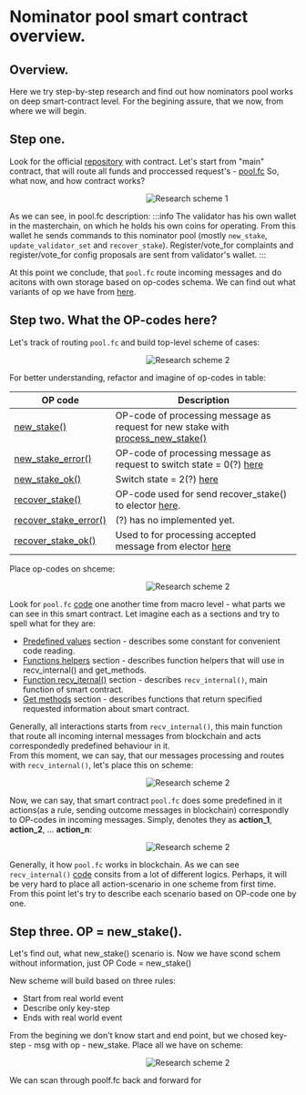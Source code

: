 # Nominator pool smart contract overview.
## Overview.
Here we try step-by-step research and find out how nominators pool works on deep smart-contract level.
For the begining assure, that we now, from where we will begin.

## Step one.
Look for the official [repository](https://github.com/ton-blockchain/nominator-pool) with contract. Let's start from "main" contract, that will route all funds and proccessed request's - [pool.fc](https://github.com/ton-blockchain/nominator-pool/blob/main/func/pool.fc)
So, what now, and how contract works?

&nbsp;&nbsp;&nbsp;&nbsp;&nbsp;&nbsp;&nbsp;&nbsp;&nbsp;&nbsp;&nbsp;&nbsp;&nbsp;&nbsp;&nbsp;&nbsp;&nbsp;&nbsp;&nbsp;&nbsp;&nbsp;&nbsp;&nbsp;&nbsp;&nbsp;&nbsp;&nbsp;&nbsp;&nbsp;&nbsp;&nbsp;&nbsp;&nbsp;&nbsp;&nbsp;&nbsp;&nbsp;&nbsp;&nbsp;&nbsp;&nbsp;&nbsp;&nbsp;&nbsp;&nbsp;&nbsp;&nbsp;&nbsp;&nbsp;&nbsp;&nbsp;&nbsp;&nbsp;&nbsp;&nbsp;&nbsp;&nbsp;&nbsp;&nbsp;&nbsp;
![Research scheme 1](/img/nominator-pool-smart-contract-overview/research_step_1.png?raw=true)

<ConceptImage src = "/img/nominator-pool-smart-contract-overview/research_step_1.png"/>

As we can see, in pool.fc description:
:::info
The validator has his own wallet in the masterchain, on which he holds his own coins for operating.
From this wallet he sends commands to this nominator pool (mostly `new_stake`, `update_validator_set` and `recover_stake`).
Register/vote_for complaints and register/vote_for config proposals are sent from validator's wallet.
:::

At this point we conclude, that `pool.fc` route incoming messages and do acitons with own storage based on op-codes schema.
We can find out what variants of op we have from [here](https://github.com/ton-blockchain/nominator-pool/blob/main/func/pool.fc#L9).

## Step two. What the OP-codes here?
Let's track of routing `pool.fc` and build top-level scheme of cases:

&nbsp;&nbsp;&nbsp;&nbsp;&nbsp;&nbsp;&nbsp;&nbsp;&nbsp;&nbsp;&nbsp;&nbsp;&nbsp;&nbsp;&nbsp;&nbsp;&nbsp;&nbsp;&nbsp;&nbsp;&nbsp;&nbsp;&nbsp;&nbsp;&nbsp;&nbsp;&nbsp;&nbsp;&nbsp;&nbsp;&nbsp;&nbsp;&nbsp;&nbsp;&nbsp;&nbsp;&nbsp;&nbsp;&nbsp;&nbsp;&nbsp;&nbsp;&nbsp;&nbsp;&nbsp;&nbsp;&nbsp;&nbsp;&nbsp;&nbsp;&nbsp;&nbsp;&nbsp;&nbsp;&nbsp;&nbsp;&nbsp;&nbsp;&nbsp;&nbsp;
![Research scheme 2](/img/nominator-pool-smart-contract-overview/research_step_2.png?raw=true)

For better understanding, refactor and imagine of op-codes in table:

| OP code                                                                                                                                            | Description                                                                                                                                                                                                  |
|----------------------------------------------------------------------------------------------------------------------------------------------------|--------------------------------------------------------------------------------------------------------------------------------------------------------------------------------------------------------------|
| [new_stake()](https://github.com/ton-blockchain/ton/blob/b38d227a469666d83ac535ad2eea80cb49d911b8/crypto/smartcont/elector-code.fc#L621)           | OP-code of processing message as request for new stake with [process_new_stake()](https://github.com/ton-blockchain/ton/blob/b38d227a469666d83ac535ad2eea80cb49d911b8/crypto/smartcont/elector-code.fc#L198) |
| [new_stake_error()](https://github.com/ton-blockchain/ton/blob/b38d227a469666d83ac535ad2eea80cb49d911b8/crypto/smartcont/elector-code.fc#L169)     | OP-code of processing message as request to switch state = 0(?) [here](https://github.com/ton-blockchain/nominator-pool/blob/main/func/pool.fc#L497)                                                         |                                                                                                       |                                                                                                                             |
| [new_stake_ok()](https://github.com/ton-blockchain/ton/blob/b38d227a469666d83ac535ad2eea80cb49d911b8/crypto/smartcont/elector-code.fc#L173)        | Switch state = 2(?) [here](https://github.com/ton-blockchain/nominator-pool/blob/main/func/pool.fc#L501)                                                                                                     |                                                                                                                      |
| [recover_stake()](https://github.com/ton-blockchain/ton/blob/b38d227a469666d83ac535ad2eea80cb49d911b8/crypto/smartcont/elector-code.fc#L625)       | OP-code used for send recover_stake() to elector [here](https://github.com/ton-blockchain/nominator-pool/blob/main/func/pool.fc#L564).                                                                       |
| [recover_stake_error()](https://github.com/ton-blockchain/ton/blob/b38d227a469666d83ac535ad2eea80cb49d911b8/crypto/smartcont/elector-code.fc#L407) | (?) has no implemented yet.                                                                                                                                                                                  |
| [recover_stake_ok() ](https://github.com/ton-blockchain/ton/blob/b38d227a469666d83ac535ad2eea80cb49d911b8/crypto/smartcont/elector-code.fc#L426)   | Used to for processing accepted message from elector [here](https://github.com/ton-blockchain/nominator-pool/blob/main/func/pool.fc#L470)                                                                    |       

Place op-codes on shceme:

&nbsp;&nbsp;&nbsp;&nbsp;&nbsp;&nbsp;&nbsp;&nbsp;&nbsp;&nbsp;&nbsp;&nbsp;&nbsp;&nbsp;&nbsp;&nbsp;&nbsp;&nbsp;&nbsp;&nbsp;&nbsp;&nbsp;&nbsp;&nbsp;&nbsp;&nbsp;&nbsp;&nbsp;&nbsp;&nbsp;&nbsp;&nbsp;&nbsp;&nbsp;&nbsp;&nbsp;&nbsp;&nbsp;&nbsp;&nbsp;&nbsp;&nbsp;&nbsp;&nbsp;&nbsp;&nbsp;&nbsp;&nbsp;&nbsp;&nbsp;&nbsp;&nbsp;&nbsp;&nbsp;&nbsp;&nbsp;&nbsp;&nbsp;&nbsp;&nbsp;
![Research scheme 2](/img/nominator-pool-smart-contract-overview/research_step_3.png?raw=true)

Look for `pool.fc` [code](https://github.com/ton-blockchain/nominator-pool/blob/main/func/pool.fc#L322) one another time from macro level - what parts we can see in this smart contract. Let imagine each as a sections and try to spell what for they are:
* [Predefined values](https://github.com/ton-blockchain/nominator-pool/blob/main/func/pool.fc#L9) section - describes some constant for convenient code reading.
* [Functions helpers](https://github.com/ton-blockchain/nominator-pool/blob/main/func/pool.fc#L29) section - describes function helpers that will use in recv_internal() and get_methods.
* [Function recv_iternal()](https://github.com/ton-blockchain/nominator-pool/blob/main/func/pool.fc#L322) section - describes `recv_internal()`, main function of smart contract.
* [Get methods](https://github.com/ton-blockchain/nominator-pool/blob/main/func/pool.fc#L673) section - describes functions that return specified requested information about smart contract. 

Generally, all interactions starts from `recv_internal()`, this main function that route all incoming internal messages from blockchain and acts correspondedly predefined behaviour in it.\
From this moment, we can say, that our messages processing and routes with `recv_internal()`, let's place this on scheme:

&nbsp;&nbsp;&nbsp;&nbsp;&nbsp;&nbsp;&nbsp;&nbsp;&nbsp;&nbsp;&nbsp;&nbsp;&nbsp;&nbsp;&nbsp;&nbsp;&nbsp;&nbsp;&nbsp;&nbsp;&nbsp;&nbsp;&nbsp;&nbsp;&nbsp;&nbsp;&nbsp;&nbsp;&nbsp;&nbsp;&nbsp;&nbsp;&nbsp;&nbsp;&nbsp;&nbsp;&nbsp;&nbsp;&nbsp;&nbsp;&nbsp;&nbsp;&nbsp;&nbsp;&nbsp;&nbsp;&nbsp;&nbsp;&nbsp;&nbsp;&nbsp;&nbsp;&nbsp;&nbsp;&nbsp;&nbsp;&nbsp;&nbsp;&nbsp;&nbsp;
![Research scheme 2](/img/nominator-pool-smart-contract-overview/research_step_4.png?raw=true)

Now, we can say, that smart contract `pool.fc` does some predefined in it actions(as a rule, sending outcome messages in blockchain) correspondly to OP-codes in incoming messages. 
Simply, denotes they as **action_1**, **action_2**, ... **action_n**:

&nbsp;&nbsp;&nbsp;&nbsp;&nbsp;&nbsp;&nbsp;&nbsp;&nbsp;&nbsp;&nbsp;&nbsp;&nbsp;&nbsp;&nbsp;&nbsp;&nbsp;&nbsp;&nbsp;&nbsp;&nbsp;&nbsp;&nbsp;&nbsp;&nbsp;&nbsp;&nbsp;&nbsp;&nbsp;&nbsp;&nbsp;&nbsp;&nbsp;&nbsp;&nbsp;&nbsp;&nbsp;&nbsp;&nbsp;&nbsp;&nbsp;&nbsp;&nbsp;&nbsp;&nbsp;&nbsp;&nbsp;&nbsp;&nbsp;&nbsp;&nbsp;&nbsp;&nbsp;&nbsp;&nbsp;&nbsp;&nbsp;&nbsp;&nbsp;&nbsp;
![Research scheme 2](/img/nominator-pool-smart-contract-overview/research_step_5.png?raw=true)

Generally, it how `pool.fc` works in blockchain. As we can see `recv_internal()` [code](https://github.com/ton-blockchain/nominator-pool/blob/main/func/pool.fc#L322) consits from a lot of different logics. Perhaps, it will be very hard to place all action-scenario in one scheme from first time. From this point let's try to describe each scenario based on OP-code one by one.

## Step three. OP = new_stake().
Let's find out, what new_stake() scenario is.
Now we have scond schem without information, just OP Code = new_stake()


New scheme will build based on three rules:
* Start from real world event
* Describe only key-step 
* Ends with real world event

From the begining we don't know start and end point, but we chosed key-step - msg with op - new_stake. Place all we have on scheme:

&nbsp;&nbsp;&nbsp;&nbsp;&nbsp;&nbsp;&nbsp;&nbsp;&nbsp;&nbsp;&nbsp;&nbsp;&nbsp;&nbsp;&nbsp;&nbsp;&nbsp;&nbsp;&nbsp;&nbsp;&nbsp;&nbsp;&nbsp;&nbsp;&nbsp;&nbsp;&nbsp;&nbsp;&nbsp;&nbsp;&nbsp;&nbsp;&nbsp;&nbsp;&nbsp;&nbsp;&nbsp;&nbsp;&nbsp;&nbsp;&nbsp;&nbsp;&nbsp;&nbsp;&nbsp;&nbsp;&nbsp;&nbsp;&nbsp;&nbsp;&nbsp;&nbsp;&nbsp;&nbsp;&nbsp;&nbsp;&nbsp;&nbsp;&nbsp;&nbsp;
![Research scheme 2](/img/nominator-pool-smart-contract-overview/research_step_6.png?raw=true)

We can scan through poolf.fc back and forward for 